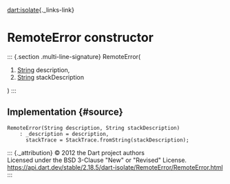 [dart:isolate](../../dart-isolate/dart-isolate-library){._links-link}

RemoteError constructor
=======================

::: {.section .multi-line-signature}
RemoteError(

1.  [String](../../dart-core/string-class) description,
2.  [String](../../dart-core/string-class) stackDescription

)
:::

Implementation {#source}
--------------

``` {.language-dart data-language="dart"}
RemoteError(String description, String stackDescription)
    : _description = description,
      stackTrace = StackTrace.fromString(stackDescription);
```

::: {._attribution}
© 2012 the Dart project authors\
Licensed under the BSD 3-Clause \"New\" or \"Revised\" License.\
<https://api.dart.dev/stable/2.18.5/dart-isolate/RemoteError/RemoteError.html>
:::
